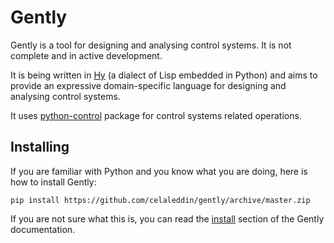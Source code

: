 # Gently

Gently is a tool for designing and analysing control systems. It is not complete and in active development.

It is being written in [Hy](http://hylang.org/ "Hy") (a dialect of Lisp embedded in Python) and aims to provide an expressive domain-specific language for designing and analysing control systems.

It uses [python-control](https://python-control.readthedocs.io/en/latest/ "python-control") package for control systems related operations.

## Installing

If you are familiar with Python and you know what you are doing, here is how to install Gently:

    pip install https://github.com/celaleddin/gently/archive/master.zip

If you are not sure what this is, you can read the [install](https://github.com/celaleddin/gently/blob/documentation/docs/install.md "How to install Gently?") section of the Gently documentation.
